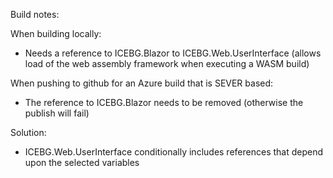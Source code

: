 Build notes:

When building locally:
- Needs a reference to ICEBG.Blazor to ICEBG.Web.UserInterface (allows load of the web assembly framework when executing a WASM build)

When pushing to github for an Azure build that is SEVER based:
- The reference to ICEBG.Blazor needs to be removed (otherwise the publish will fail)

Solution:
- ICEBG.Web.UserInterface conditionally includes references that depend upon the selected variables
